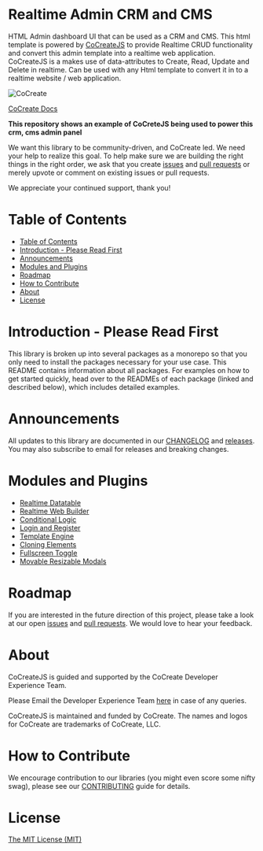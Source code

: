 # Realtime Admin CRM and CMS
HTML Admin dashboard UI that can be used as a CRM and CMS. This html template is powered by [CoCreateJS](https://cocreate.app/documentation) to provide Realtime CRUD functionality and  convert this admin template into a realtime web application. CoCreateJS is a  makes use of data-attributes to Create, Read, Update and Delete in realtime. Can be used with any Html template to convert it in to a realtime website / web application. 

![CoCreate](https://cdn.cocreate.app/logo.png)

[CoCreate Docs](https://cocreate.app/documentation)

**This repository shows an example of CoCreteJS being used to power this crm, cms admin panel**

We want this library to be community-driven, and CoCreate led. We need your help to realize this goal. To help make sure we are building the right things in the right order, we ask that you create [issues](https://github.com/CoCreate-app/Realtime_Admin_CRM_and_CMS/issues) and [pull requests](https://github.com/CoCreate-app/Realtime_Admin_CRM_and_CMS/pulls) or merely upvote or comment on existing issues or pull requests.

We appreciate your continued support, thank you!

# Table of Contents

- [Table of Contents](#table-of-contents)
- [Introduction - Please Read First](#introduction---please-read-first)
- [Announcements](#announcements)
- [Modules and Plugins](#announcements)
- [Roadmap](#roadmap)
- [How to Contribute](#how-to-contribute)
- [About](#about)
- [License](#license)

<a name="introduction"></a>
# Introduction - Please Read First

This library is broken up into several packages as a monorepo so that you only need to install the packages necessary for your use case. This README contains information about all packages. For examples on how to get started quickly, head over to the READMEs of each package (linked and described below), which includes detailed examples.

<a name="announcements"></a>
# Announcements

All updates to this library are documented in our [CHANGELOG](https://github.com/CoCreate-app/CoCreate-stripe/blob/master/CHANGELOG.md) and [releases](https://github.com/CoCreate-app/CoCreateJS/releases). You may also subscribe to email for releases and breaking changes. 

<a name="modules"></a>
# Modules and Plugins

* [Realtime Datatable](https://github.com/CoCreate-app/CoCreate-dataTable)
* [Realtime Web Builder](https://github.com/CoCreate-app/CoCreate-builder)
* [Conditional Logic](https://github.com/CoCreate-app/CoCreate-conditional-logic)
* [Login and Register](https://github.com/CoCreate-app/CoCreate-users)
* [Template Engine](https://github.com/CoCreate-app/CoCreate-templating)
* [Cloning Elements](https://github.com/CoCreate-app//CoCreate-clone)
* [Fullscreen Toggle](https://github.com/CoCreate-app/CoCreate-fullscreen)
* [Movable Resizable Modals](https://github.com/CoCreate-app/CoCreate-modal)

<a name="roadmap"></a>
# Roadmap

If you are interested in the future direction of this project, please take a look at our open [issues](https://github.com/CoCreate-app/CoCreate-stripe/issues) and [pull requests](https://github.com/CoCreate-app/CoCreate-stripe/pulls). We would love to hear your feedback.


<a name="about"></a>
# About

CoCreateJS is guided and supported by the CoCreate Developer Experience Team.

Please Email the Developer Experience Team [here](mailto:develop@cocreate.app) in case of any queries.

CoCreateJS is maintained and funded by CoCreate. The names and logos for CoCreate are trademarks of CoCreate, LLC.

<a name="contribute"></a>
# How to Contribute

We encourage contribution to our libraries (you might even score some nifty swag), please see our [CONTRIBUTING](https://github.com/CoCreate-app/CoCreate-stripe/blob/master/CONTRIBUTING.md) guide for details.

# License
[The MIT License (MIT)](https://github.com/CoCreate-app/CoCreate-stripe/blob/master/LICENSE)
